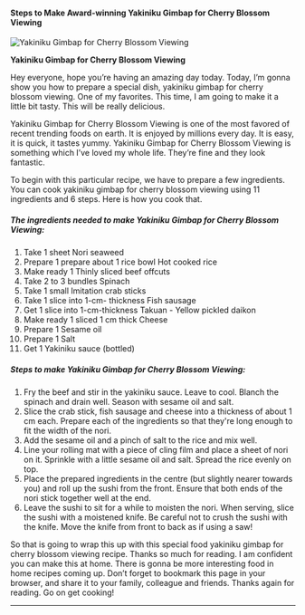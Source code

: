             

#### Steps to Make Award-winning Yakiniku Gimbap for Cherry Blossom Viewing

![Yakiniku Gimbap for Cherry Blossom Viewing](https://img-global.cpcdn.com/recipes/6136175006842880/751x532cq70/yakiniku-gimbap-for-cherry-blossom-viewing-recipe-main-photo.jpg)

**Yakiniku Gimbap for Cherry Blossom Viewing**

Hey everyone, hope you’re having an amazing day today. Today, I’m gonna show you how to prepare a special dish, yakiniku gimbap for cherry blossom viewing. One of my favorites. This time, I am going to make it a little bit tasty. This will be really delicious.

Yakiniku Gimbap for Cherry Blossom Viewing is one of the most favored of recent trending foods on earth. It is enjoyed by millions every day. It is easy, it is quick, it tastes yummy. Yakiniku Gimbap for Cherry Blossom Viewing is something which I’ve loved my whole life. They’re fine and they look fantastic.

To begin with this particular recipe, we have to prepare a few ingredients. You can cook yakiniku gimbap for cherry blossom viewing using 11 ingredients and 6 steps. Here is how you cook that.

##### The ingredients needed to make Yakiniku Gimbap for Cherry Blossom Viewing:

1.  Take 1 sheet Nori seaweed
2.  Prepare 1 prepare about 1 rice bowl Hot cooked rice
3.  Make ready 1 Thinly sliced beef offcuts
4.  Take 2 to 3 bundles Spinach
5.  Take 1 small Imitation crab sticks
6.  Take 1 slice into 1-cm- thickness Fish sausage
7.  Get 1 slice into 1-cm-thickness Takuan - Yellow pickled daikon
8.  Make ready 1 sliced 1 cm thick Cheese
9.  Prepare 1 Sesame oil
10.  Prepare 1 Salt
11.  Get 1 Yakiniku sauce (bottled)

##### Steps to make Yakiniku Gimbap for Cherry Blossom Viewing:

1.  Fry the beef and stir in the yakiniku sauce. Leave to cool. Blanch the spinach and drain well. Season with sesame oil and salt.
2.  Slice the crab stick, fish sausage and cheese into a thickness of about 1 cm each. Prepare each of the ingredients so that they're long enough to fit the width of the nori.
3.  Add the sesame oil and a pinch of salt to the rice and mix well.
4.  Line your rolling mat with a piece of cling film and place a sheet of nori on it. Sprinkle with a little sesame oil and salt. Spread the rice evenly on top.
5.  Place the prepared ingredients in the centre (but slightly nearer towards you) and roll up the sushi from the front. Ensure that both ends of the nori stick together well at the end.
6.  Leave the sushi to sit for a while to moisten the nori. When serving, slice the sushi with a moistened knife. Be careful not to crush the sushi with the knife. Move the knife from front to back as if using a saw!

So that is going to wrap this up with this special food yakiniku gimbap for cherry blossom viewing recipe. Thanks so much for reading. I am confident you can make this at home. There is gonna be more interesting food in home recipes coming up. Don’t forget to bookmark this page in your browser, and share it to your family, colleague and friends. Thanks again for reading. Go on get cooking!

* * *